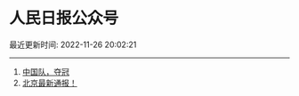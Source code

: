 # 人民日报公众号

最近更新时间: 2022-11-26 20:02:21

--- 
1. [中国队，夺冠](https://mp.weixin.qq.com/s/0lN0SKyEbJNCdrs3Zpwh5Q) 
2. [北京最新通报！](https://mp.weixin.qq.com/s/ItcFmVs4PdHov4iWMlTT3w) 
